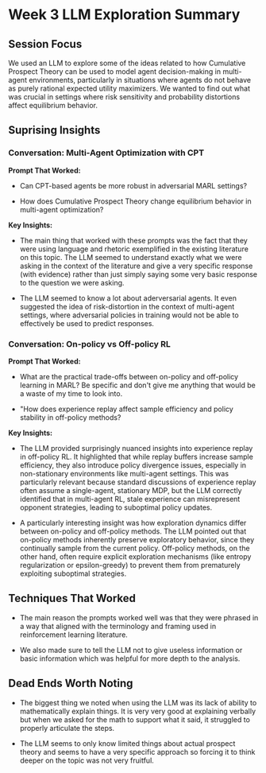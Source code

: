 # Week 3 LLM Exploration Summary


## Session Focus 

We used an LLM to explore some of the ideas related to how Cumulative Prospect Theory can be used to model agent decision-making in multi-agent environments, particularly in situations where agents do not behave as purely rational expected utility maximizers. We wanted to find out what was crucial in settings where risk sensitivity and probability distortions affect equilibrium behavior.

## Suprising Insights

### Conversation: Multi-Agent Optimization with CPT

**Prompt That Worked:** 

- Can CPT-based agents be more robust in adversarial MARL settings?

- How does Cumulative Prospect Theory change equilibrium behavior in multi-agent optimization?

**Key Insights:**

- The main thing that worked with these prompts was the fact that they were using language and rhetoric exemplified in the existing literature on this topic. The LLM seemed to understand exactly what we were asking in the context of the literature and give a very specific response (with evidence) rather than just simply saying some very basic response to the question we were asking.

- The LLM seemed to know a lot about aderversarial agents. It even suggested the idea of risk-distortion in the context of multi-agent settings, where adversarial policies in training would not be able to effectively be used to predict responses.


### Conversation: On-policy vs Off-policy RL

**Prompt That Worked:** 

- What are the practical trade-offs between on-policy and off-policy learning in MARL? Be specific and don't give me anything that would be a waste of my time to look into.

- "How does experience replay affect sample efficiency and policy stability in off-policy methods?

**Key Insights:**

- The LLM provided surprisingly nuanced insights into experience replay in off-policy RL. It highlighted that while replay buffers increase sample efficiency, they also introduce policy divergence issues, especially in non-stationary environments like multi-agent settings. This was particularly relevant because standard discussions of experience replay often assume a single-agent, stationary MDP, but the LLM correctly identified that in multi-agent RL, stale experience can misrepresent opponent strategies, leading to suboptimal policy updates.

- A particularly interesting insight was how exploration dynamics differ between on-policy and off-policy methods. The LLM pointed out that on-policy methods inherently preserve exploratory behavior, since they continually sample from the current policy. Off-policy methods, on the other hand, often require explicit exploration mechanisms (like entropy regularization or epsilon-greedy) to prevent them from prematurely exploiting suboptimal strategies. 

## Techniques That Worked

-  The main reason the prompts worked well was that they were phrased in a way that aligned with the terminology and framing used in reinforcement learning literature.

- We also made sure to tell the LLM not to give useless information or basic information which was helpful for more depth to the analysis.


## Dead Ends Worth Noting

- The biggest thing we noted when using the LLM was its lack of ability to mathematically explain things. It is very very good at explaining verbally but when we asked for the math to support what it said, it struggled to properly articulate the steps.

- The LLM seems to only know limited things about actual prospect theory and seems to have a very specific approach so forcing it to think deeper on the topic was not very fruitful.